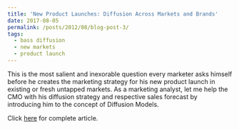 ```yaml
---
title: 'New Product Launches: Diffusion Across Markets and Brands'
date: 2017-08-05
permalink: /posts/2012/08/blog-post-3/
tags:
  - bass diffusion
  - new markets
  - product launch
---
```


This is the most salient and inexorable question every marketer asks himself before he creates the marketing strategy for his new product launch in existing or fresh untapped markets. As a marketing analyst, let me help the CMO with his diffusion strategy and respective sales forecast by introducing him to the concept of Diffusion Models.

Click [here](https://www.linkedin.com/pulse/new-product-launches-diffusion-across-markets-brands-karan-wanchoo/) for complete article.
